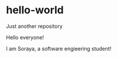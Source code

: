 # hello-world
Just another repository

Hello everyone!

I am Soraya, a software engieering student! 
